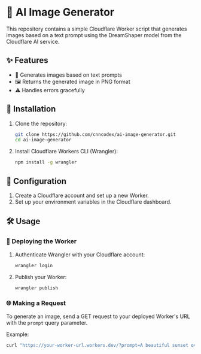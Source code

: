 # 🌄 AI Image Generator

This repository contains a simple Cloudflare Worker script that generates images based on a text prompt using the DreamShaper model from the Cloudflare AI service.

## ✨ Features

- 🎨 Generates images based on text prompts
- 🖼️ Returns the generated image in PNG format
- ⚠️ Handles errors gracefully

## 🚀 Installation

1. Clone the repository:
    ```bash
    git clone https://github.com/cnncodex/ai-image-generator.git
    cd ai-image-generator
    ```

2. Install Cloudflare Workers CLI (Wrangler):
    ```bash
    npm install -g wrangler
    ```

## 🔧 Configuration

1. Create a Cloudflare account and set up a new Worker.
2. Set up your environment variables in the Cloudflare dashboard.

## 🛠️ Usage

### 🚀 Deploying the Worker

1. Authenticate Wrangler with your Cloudflare account:
    ```bash
    wrangler login
    ```

2. Publish your Worker:
    ```bash
    wrangler publish
    ```

### 🌐 Making a Request

To generate an image, send a GET request to your deployed Worker's URL with the `prompt` query parameter.

Example:
```bash
curl "https://your-worker-url.workers.dev/?prompt=A beautiful sunset over the mountains"
